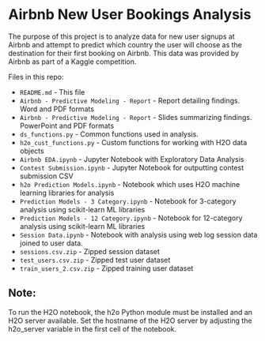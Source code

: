 # Airbnb New User Bookings Analysis

The purpose of this project is to analyze data for new user signups at Airbnb and attempt to predict which country the user will choose as the destination for their first booking on Airbnb. This data was provided by Airbnb as part of a Kaggle competition.

Files in this repo:

- `README.md` - This file
- `Airbnb - Predictive Modeling - Report` - Report detailing findings. Word and PDF formats
- `Airbnb - Predictive Modeling - Report` - Slides summarizing findings. PowerPoint and PDF formats
- `ds_functions.py` - Common functions used in analysis.
- `h2o_cust_functions.py` - Custom functions for working with H2O data objects
- `Airbnb EDA.ipynb` - Jupyter Notebook with Exploratory Data Analysis
- `Contest Submission.ipynb` - Jupyter Notebook for outputting contest submission CSV
- `h2o Prediction Models.ipynb` - Notebook which uses H2O machine learning libraries for analysis
- `Prediction Models - 3 Category.ipynb` - Notebook for 3-category analysis using scikit-learn ML libraries
- `Prediction Models - 12 Category.ipynb` - Notebook for 12-category analysis using scikit-learn ML libraries
- `Session Data.ipynb` - Notebook with analysis using web log session data joined to user data.
- `sessions.csv.zip` - Zipped session dataset
- `test_users.csv.zip` - Zipped test user dataset
- `train_users_2.csv.zip` - Zipped training user dataset

## Note: 
To run the H2O notebook, the h2o Python module must be installed and an H2O server available. Set the hostname of the H2O server by adjusting the h2o_server variable in the first cell of the notebook.

